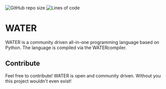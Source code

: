 ![GitHub repo size](https://img.shields.io/github/repo-size/raindevelopment/WATER?style=flat-square)
![Lines of code](https://img.shields.io/tokei/lines/github/raindevelopment/WATER?style=flat-square)

# WATER
WATER is a community driven all-in-one programming language based on Python. The language is compiled via the WATERcompiler.

## Contribute
Feel free to contribute! WATER is open and community driven. Without you this project wouldn't even exist!

